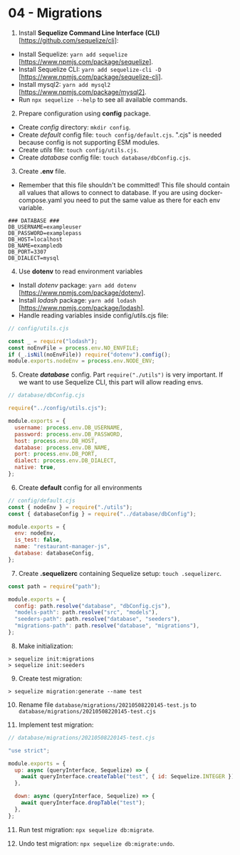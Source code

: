 # 04 - Migrations

1. Install **Sequelize Command Line Interface (CLI)** [https://github.com/sequelize/cli]:

- Install Sequelize: `yarn add sequelize` [https://www.npmjs.com/package/sequelize].
- Install Sequelize CLI: `yarn add sequelize-cli -D` [https://www.npmjs.com/package/sequelize-cli].
- Install mysql2: `yarn add mysql2` [https://www.npmjs.com/package/mysql2].
- Run `npx sequelize --help` to see all available commands.

2. Prepare configuration using **config** package.

- Create _config_ directory: `mkdir config`.
- Create _default_ config file: `touch config/default.cjs`. ".cjs" is needed because config is not supporting
  ESM modules.
- Create _utils_ file: `touch config/utils.cjs`.
- Create _database_ config file: `touch database/dbConfig.cjs`.

3. Create **.env** file.

- Remember that this file shouldn't be committed! This file should contain all values that allows to connect to database. If you are using docker-compose.yaml you need to put the same value as there for each env variable.

```shell
### DATABASE ###
DB_USERNAME=exampleuser
DB_PASSWORD=examplepass
DB_HOST=localhost
DB_NAME=exampledb
DB_PORT=3307
DB_DIALECT=mysql
```

4. Use **dotenv** to read environment variables

- Install _dotenv_ package: `yarn add dotenv` [https://www.npmjs.com/package/dotenv].
- Install _lodash_ package: `yarn add lodash` [https://www.npmjs.com/package/lodash].
- Handle reading variables inside config/utils.cjs file:

```js
// config/utils.cjs

const _ = require("lodash");
const noEnvFile = process.env.NO_ENVFILE;
if (_.isNil(noEnvFile)) require("dotenv").config();
module.exports.nodeEnv = process.env.NODE_ENV;
```

5. Create **_database_** config. Part `require("./utils")` is very important. If we want to use Sequelize CLI, this part will allow reading envs.

```js
// database/dbConfig.cjs

require("../config/utils.cjs");

module.exports = {
  username: process.env.DB_USERNAME,
  password: process.env.DB_PASSWORD,
  host: process.env.DB_HOST,
  database: process.env.DB_NAME,
  port: process.env.DB_PORT,
  dialect: process.env.DB_DIALECT,
  native: true,
};
```

6. Create **default** config for all environments

```js
// config/default.cjs
const { nodeEnv } = require("./utils");
const { databaseConfig } = require("../database/dbConfig");

module.exports = {
  env: nodeEnv,
  is_test: false,
  name: "restaurant-manager-js",
  database: databaseConfig,
};
```

7. Create **.sequelizerc** containing Sequelize setup: `touch .sequelizerc`.

```js
const path = require("path");

module.exports = {
  config: path.resolve("database", "dbConfig.cjs"),
  "models-path": path.resolve("src", "models"),
  "seeders-path": path.resolve("database", "seeders"),
  "migrations-path": path.resolve("database", "migrations"),
};
```

8. Make initialization:

```shell
> sequelize init:migrations
> sequelize init:seeders
```

9. Create test migration:

```shell
> sequelize migration:generate --name test
```

10. Rename file `database/migrations/20210508220145-test.js` to `database/migrations/20210508220145-test.cjs`

10. Implement test migration:
```js
// database/migrations/20210508220145-test.cjs

"use strict";

module.exports = {
  up: async (queryInterface, Sequelize) => {
    await queryInterface.createTable("test", { id: Sequelize.INTEGER });
  },

  down: async (queryInterface, Sequelize) => {
    await queryInterface.dropTable("test");
  },
};
```

11. Run test migration: `npx sequelize db:migrate`.

11. Undo test migration: `npx sequelize db:migrate:undo`.
